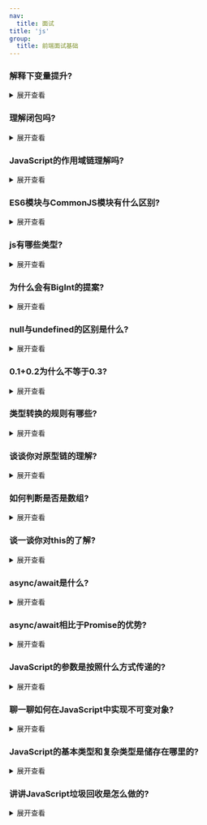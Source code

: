 ```yaml
---
nav:
  title: 面试
title: 'js'
group:
  title: 前端面试基础
---
```


### 解释下变量提升?

<details>
<summary>展开查看</summary><br/>

JavaScript引擎的工作方式是，先解析代码，获取所有被声明的变量，然后再一行一行地运行。这造成的结果，就是所有的变量的声明语句，都会被提升到代码的头部，这就叫做变量提升(hoisting)。

```js
  console.log(a) // undefined

  var a = 1

  function b() {
    console.log(a)
  }

  b() // 1
```

上面的代码实际执行顺序是这样的:

第一步:引擎将var a = 1 拆解为var a = undefined 和 a = 1 ，并将var a = undefined放到最顶端，a = 1 还在原来的位置

这样一来代码就是这样:

```js
  var a = undefined
  console.log(a) // undefined
  
  a=1
  function b() {
    console.log(a)
  }

  b() // 1
```

第二步就是执行，因此js引擎一行一行从上往下执行就造成了当前的结果，这就叫变量提升。

</details>

### 理解闭包吗?

<details>
<summary>展开查看</summary><br/>

这个问题其实在问:

1. 闭包是什么?
   
2. 闭包有什么作用?

#### 闭包是什么

MDN的解释:闭包是函数和声明该函数的词法环境的组合。

按照我的理解就是:闭包 =『函数』和『函数体内可访问的变量总和』

举个简单的例子:

```js
  (function() {
    var a = 1;
    function add() {
      var b = 2
      var sum = b + a
      console.log(sum); // 3
    }
    add()
  })()
```

add 函数本身，以及其内部可访问的变量，即 `a = 1` ，这两个组合在一起就被称为闭包，仅此而已。

#### 闭包的作用

闭包最大的作用就是隐藏变量，闭包的一大特性就是内部函数总是可以访问其所在的外部函数中声明的参数和变量，即使在其外部函数被返回(寿命终结)了之后

基于此特性，JavaScript可以实现私有变量、特权变量、储存变量等

我们就以私有变量举例，私有变量的实现方法很多，有靠约定的(变量名前加_),有靠Proxy代理的，也有靠Symbol这种新数据类型的。

但是真正广泛流行的其实是使用闭包。

```js
  function Person(){
    var name = 'cxk';
    this.getName = function(){
      return name; 
    }
    this.setName = function(value){
      name = value;
    }
  }
  const cxk = new Person()

  console.log(cxk.getName()) //cxk
  cxk.setName('jntm')
  console.log(cxk.getName()) //jntm
  console.log(name) //name is not defined
```

函数体内的 `var name = 'cxk'` 只有 `getName` 和 `setName` 两个函数可以访问，外部无法访问，相对于将变量私有化。

</details>

### JavaScript的作用域链理解吗?

<details>
<summary>展开查看</summary><br/>

JavaScript属于静态作用域，即声明的作用域是根据程序正文在编译时就确定的，有时也称为词法作用域。

其本质是JavaScript在执行过程中会创造可执行上下文，可执行上下文中的词法环境中含有外部词法环境的引用，我们可以通过这个引用获取外部词法环境的变量、声明等，这些引用串联起来一直指向全局的词法环境，因此形成了作用域链。

</details>

### ES6模块与CommonJS模块有什么区别?

<details>
<summary>展开查看</summary><br/>

ES6 Module和CommonJS模块的区别:

- CommonJS是对模块的浅拷⻉，ES6 Module是对模块的引用,即ES6 Module只存只读，不能改变其值，具体点就是指针指向不能变，类似const

- import的接口是read-only(只读状态)，不能修改其变量值。即不能修改其变量的指针指向，但可以改变变量内部指针指向,可以对commonJS对重新赋值(改变指针指向)，但是对ES6 Module赋值会编译报错。
  
ES6 Module和CommonJS模块的共同点:

- CommonJS和ES6 Module都可以对引入的对象进行赋值，即对对象内部属性的值进行改变。

</details>

### js有哪些类型?

<details>
<summary>展开查看</summary><br/>

JavaScript的类型分为两大类，一类是原始类型，一类是复杂(引用)类型。

原始类型:

- boolean

- null

- undefined

- number

- string

- symbol

复杂类型:

- Object

还有一个没有正式发布但即将被加入标准的原始类型BigInt。

</details>

### 为什么会有BigInt的提案?

<details>
<summary>展开查看</summary><br/>

JavaScript中Number.MAX_SAFE_INTEGER表示最大安全数字,计算结果是9007199254740991，即在这个数范围内不会出现精度丢失(小数除外)。

但是一旦超过这个范围，js就会出现计算不准确的情况，这在大数计算的时候不得不依靠一些第三方库进行解决，因此官方提出了BigInt来解决此问题。

</details>

### null与undefined的区别是什么?

<details>
<summary>展开查看</summary><br/>

null表示为空，代表此处不应该有值的存在，一个对象可以是null，代表是个空对象，而null本身也是对象。

undefined表示『不存在』，JavaScript是一⻔动态类型语言，成员除了表示存在的空值外，还有可能根本就不存在(因为存不存在只在运行期才知道)，这就是undefined的意义所在。

</details>

### 0.1+0.2为什么不等于0.3?

<details>
<summary>展开查看</summary><br/>

![图 4](https://gitee.com/wongabner/picgo/raw/master/2021-03-25-05-29-28.png)  

JS 的 Number 类型遵循的是 IEEE 754 标准，使用的是 64 位固定⻓度来表示。

IEEE 754 浮点数由三个域组成，分别为 sign bit (符号位)、exponent bias (指数偏移值) 和 fraction (分数值)。64 位中，sign bit 占 1 位，exponent bias 占 11 位，fraction 占 52 位。

通过公式表示浮点数的值 value = sign x exponent x fraction
**

当一个数为正数，sign bit 为 0，当为负数时，sign bit 为 1.

以 0.1 转换为 IEEE 754 标准表示为例解释一下如何求 exponent bias 和 fraction。转换过程主要经历 3 个过程:

1. 将 0.1 转换为二进制表示
   
2. 将转换后的二进制通过科学计数法表示
   
3. 将通过科学计数法表示的二进制转换为 IEEE 754 标准表示

#### 将 0.1 转换为二进制表示

回顾一下一个数的小数部分如何转换为二进制。一个数的小数部分，乘以 2，然后取整数部分的结果，再用计算后的小 数部分重复计算，直到小数部分为 0 。

因此 0.1 转换为二进制表示的过程如下:

![图 5](https://gitee.com/wongabner/picgo/raw/master/2021-03-25-05-31-36.png)  

得到 0.1 的二进制表示为 0.00011...(无限重复 0011)

#### 通过科学计数法表示

0.00011...(无限重复 0011) 通过科学计数法表示则是 1.10011001...(无线重复 1001)*2

#### 转换为 IEEE 754 标准表示

当经过科学计数法表示之后，就可以求得 exponent bias 和 fraction 了。

exponent bias (指数偏移值) 等于 双精度浮点数固定偏移值 (2-1) 加上指数实际值(即 2 中的 -4) 的11 位二进制表示。 为什么是 11 位?因为exponent bias在64 位中占 11 位。

因此 0.1 的 exponent bias 等于 1023 + (-4) = 1019 的11 位二进制表示，即 011 1111 1011。

再来获取 0.1 的 fraction，fraction 就是 1.10011001...(无线重复 1001) 中的小数位，由于 fraction 占 52位所以抽取 52 位小数，1001...(中间有 11 个 1001)...1010 (请注意最后四位，是 1010 而不是 1001，因为四舍五入有进位，这个进位就是造成 0.1 + 0.2 不等于 0.3 的原因)

```
      0       011 1111 1011   1001...( 11 x 1001)...1010
  (sign bit) (exponent bias)      (fraction)
```

</details>

### 类型转换的规则有哪些?

<details>
<summary>展开查看</summary><br/>

在if语句、逻辑语句、数学运算逻辑、==等情况下都可能出现隐士类型转换。

![图 6](https://gitee.com/wongabner/picgo/raw/master/2021-03-25-05-34-07.png)  

#### 类型转换的原理是什么?

类型转换指的是将一种类型转换为另一种类型,例如:

```js
  var b = 2;
  var a = String(b);
  console.log(typeof a); //string
```
当然,类型转换分为显式和隐式,但是不管是隐式转换还是显式转换,都会遵循一定的原理,由于JavaScript是一⻔动态类型的语言,可以随时赋予任意值,但是各种运算符或条件判断中是需要特定类型的,因此JavaScript引擎会在运算时为变量设 定类型.

这看起来很美好,JavaScript引擎帮我们搞定了类型的问题,但是引擎毕竟不是ASI(超级人工智能),它的很多动作会跟我们预期相去甚远

```js
 {}+[] //0
```

答案是0

</details>

### 谈谈你对原型链的理解?

<details>
<summary>展开查看</summary><br/>

这个问题关键在于两个点，一个是原型对象是什么，另一个是原型链是如何形成的

#### 原型对象

绝大部分的函数(少数内建函数除外)都有一个 `prototype` 属性,这个属性是原型对象用来创建新对象实例,而所有被创建的对象都会共享原型对象,因此这些对象便可以访问原型对象的属性。

例如 `hasOwnProperty()` 方法存在于Obejct原型对象中,它便可以被任何对象当做自己的方法使用.

> 用法: object.hasOwnProperty( propertyName )
> 
>hasOwnProperty() 函数的返回值为Boolean类型。如果对象object具有名称为propertyName的属性，则返回true，否则返回false。

```js
  var person = {
    name: "Messi",
    age: 29,
    profession: "football player"
  };
  console.log(person.hasOwnProperty("name")); //true
  console.log(person.hasOwnProperty("hasOwnProperty")); //false
  console.log(Object.prototype.hasOwnProperty("hasOwnProperty")); //true
```

由以上代码可知, hasOwnProperty() 并不存在于 person 对象中,但是 person 依然可以拥有此方法.

所以 person 对象是如何找到 Object 对象中的方法的呢?靠的是原型链。

#### 原型链

原因是每个对象都有 `__proto__ `属性，此属性指向该对象的构造函数的原型。

对象可以通过 `__proto__ `与上游的构造函数的原型对象连接起来，而上游的原型对象也有一个 `__proto__ `，这样就形成了原型链。

![图 7](https://gitee.com/wongabner/picgo/raw/master/2021-03-25-05-39-44.png)  

</details>

### 如何判断是否是数组?

<details>
<summary>展开查看</summary><br/>

es6中加入了新的判断方法

```js
  if(Array.isArray(value)){
    return true;
  }
```

在考虑兼容性的情况下可以用toString的方法

```js
  if(!Array.isArray){
    Array.isArray = function(arg){
      return Object.prototype.toString.call(arg)==='[object Array]'
    }
  }
```

</details>

### 谈一谈你对this的了解?

<details>
<summary>展开查看</summary><br/>

this的指向不是在编写时确定的,而是在执行时确定的，同时，this不同的指向在于遵循了一定的规则。

首先，在默认情况下，this是指向全局对象的，比如在浏览器就是指向window。

```js
  name = "Bale";
  function sayName () {
    console.log(this.name);
  };
  sayName(); //"Bale"
```

其次，如果函数被调用的位置存在上下文对象时，那么函数是被隐式绑定的。

```js
  function f() {
    console.log( this.name );
  }
  var obj = {
    name: "Messi",
    f: f
  };
  obj.f(); //被调用的位置恰好被对象obj拥有，因此结果是Messi
```

再次，显示改变this指向，常⻅的方法就是call、apply、bind

以bind为例:

```js
  function f() {
    console.log( this.name );
  }

  var obj = {
    name: "Messi",
  };

  var obj1 = {
    name: "Bale"
  };

  f.bind(obj)(); //Messi ,由于bind将obj绑定到f函数上后返回一个新函数,因此需要再在后面加上括号进行执行,这是bind与apply和call的区别
```

最后，也是优先级最高的绑定 new 绑定。

用 new 调用一个构造函数，会创建一个新对象, 在创造这个新对象的过程中,新对象会自动绑定到Person对象的this上，那么 this 自然就指向这个新对象。

```js
  function Person(name) {
    this.name = name; console.log(name);
  }

  var person1 = new Person('Messi'); //Messi
```

> 绑定优先级: new绑定 > 显式绑定 >隐式绑定 >默认绑定

#### 那么箭头函数的this指向哪里?

箭头函数不同于传统JavaScript中的函数,箭头函数并没有属于自己的this,它的所谓的this是捕获其所在上下文的 this值，作为自己的 this 值,并且由于没有属于自己的this,而箭头函数是不会被new调用的，这个所谓的this也不会被改变. 我们可以用Babel理解一下箭头函数:

```js
  // ES6

  const obj = {
    getArrow() {
      return () => {
        console.log(this === obj);
      };
    }
  }
```

转化后

```js
  // ES5，由 Babel 转译
  var obj = {
    getArrow: function getArrow() {
      var _this = this;
      return function () {
        console.log(_this === obj);
      };
    }
  };
```

</details>

### async/await是什么?

<details>
<summary>展开查看</summary><br/>

async 函数，就是 Generator 函数的语法糖，它建立在Promises上，并且与所有现有的基于Promise的API兼容。

1. Async—声明一个异步函数(async function someName(){...})


2. 自动将常规函数转换成Promise，返回值也是一个Promise对象


3. 只有async函数内部的异步操作执行完，才会执行then方法指定的回调函数


4. 异步函数内部可以使用await

   1. Await—暂停异步的功能执行(var result = await someAsyncCall();)


   2. 放置在Promise调用之前，await强制其他代码等待，直到Promise完成并返回结果


   3. 只能与Promise一起使用，不适用与回调

   4. 只能在async函数内部使用

</details>

### async/await相比于Promise的优势?

<details>
<summary>展开查看</summary><br/>

- 代码读起来更加同步，Promise虽然摆脱了回调地狱，但是then的链式调用也会带来额外的阅读负担

- Promise传递中间值非常麻烦，而async/await几乎是同步的写法，非常优雅

- 错误处理友好，async/await可以用成熟的try/catch，Promise的错误捕获非常冗余

- 调试友好，Promise的调试很差，由于没有代码块，你不能在一个返回表达式的箭头函数中设置断点，如果你在一个.then代码块中使用调试器的步进(step-over)功能，调试器并不会进入后续的.then代码块，因为调试器只能跟踪同步代码的『每一步』。

</details>

### JavaScript的参数是按照什么方式传递的?

<details>
<summary>展开查看</summary><br/>

#### 基本类型传递方式

由于js中存在复杂类型和基本类型,对于基本类型而言,是按值传递的.

```js
  var a = 1;

  function test(x) {
    x = 10;
    console.log(x);
  }

  test(a); // 10
  
  console.log(a); // 1
```

虽然在函数 `test` 中 a 被修改,并没有有影响到 外部 a 的值,基本类型是按值传递的.

#### 复杂类型按引用传递?

我们将外部 a 作为一个对象传入 `test` 函数.

```js
  var a = {
    a: 1, b: 2
  };
  function test(x) {
    x.a = 10;
    console.log(x);
  }

  test(a); // { a: 10, b: 2 }
  console.log(a); // { a: 10, b: 2 }
```

可以看到,在函数体内被修改的 a 对象也同时影响到了外部的 a 对象,可⻅复杂类型是按引用传递的.

可是如果再做一个实验:

```js
  var a = {
    a: 1, b: 2
  };
  function test(x) {
    x = 10;
    console.log(x);
  }

  test(a); // 10
  console.log(a); // { a: 1, b: 2 }
```

外部的 a 并没有被修改,如果是按引用传递的话,由于共享同一个堆内存, a 在外部也会表现为 10 才对. 此时的复杂类型 同时表现出了 按值传递 和 按引用传递的特性.

#### 按共享传递

复杂类型之所以会产生这种特性,原因就是在传递过程中,对象 a 先产生了一个 副本a ,这个 副本a 并不是深克隆得到的 副本a , 副本a 地址同样指向对象 a 指向的堆内存.

因此在函数体中修改 x=10 只是修改了 副本a , a 对象没有变化. 但是如果修改了 x.a=10 是修改了两者指向的同一堆内存,此时对象 a 也会受到影响.

有人讲这种特性叫做传递引用,也有一种说法叫做按共享传递.

</details>

### 聊一聊如何在JavaScript中实现不可变对象?

<details>
<summary>展开查看</summary><br/>

实现不可变数据有三种主流的方法

1. 深克隆，但是深克隆的性能非常差，不适合大规模使用

2. Immutable.js，Immutable.js是自成一体的一套数据结构，性能良好，但是需要学习额外的API

3. immer，利用Proxy特性，无需学习额外的api，性能良好

</details>

### JavaScript的基本类型和复杂类型是储存在哪里的?

<details>
<summary>展开查看</summary><br/>

基本类型储存在栈中，但是一旦被闭包引用则成为常住内存，会储存在内存堆中。

复杂类型会储存在内存堆中。

</details>

### 讲讲JavaScript垃圾回收是怎么做的?

<details>
<summary>展开查看</summary><br/>



</details>
